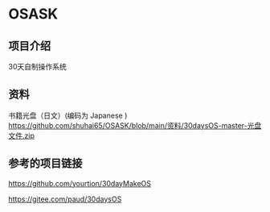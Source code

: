 # OSASK

## 项目介绍

30天自制操作系统

## 资料

书籍光盘（日文）(编码为 Japanese )
 https://github.com/shuhai65/OSASK/blob/main/资料/30daysOS-master-光盘文件.zip 

## 参考的项目链接

https://github.com/yourtion/30dayMakeOS

https://gitee.com/paud/30daysOS

